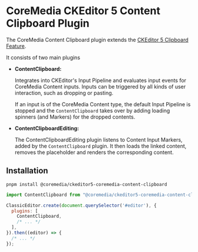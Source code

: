 # CoreMedia CKEditor 5 Content Clipboard Plugin

The CoreMedia Content Clipboard plugin extends the
[CKEditor 5 Clipboard Feature][cke5:docs:clipboard:feature].

It consists of two main plugins

* **ContentClipboard:**

  Integrates into CKEditor's Input Pipeline and evaluates input events for
  CoreMedia Content inputs. Inputs can be triggered by all kinds of user
  interaction, such as dropping or pasting.

  If an input is of the CoreMedia Content type, the default Input Pipeline is 
  stopped and the `ContentClipboard` takes over by adding loading spinners
  (and Markers) for the dropped contents.


* **ContentClipboardEditing:**

  The ContentClipboardEditing plugin listens to Content Input Markers, added by
  the `ContentClipboard` plugin. It then loads the linked content, removes the
  placeholder and renders the corresponding content.

## Installation

```text
pnpm install @coremedia/ckeditor5-coremedia-content-clipboard
```

```javascript
import ContentClipboard from "@coremedia/ckeditor5-coremedia-content-clipboard/ContentClipboard";

ClassicEditor.create(document.querySelector('#editor'), {
  plugins: [
    ContentClipboard,
    /* ... */
  ],
}).then((editor) => {
  /* ... */
});
```

[cke5:docs:clipboard:feature]: <https://ckeditor.com/docs/ckeditor5/latest/framework/guides/deep-dive/clipboard.html> "Clipboard - CKEditor 5 Documentation"
